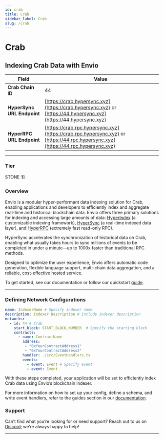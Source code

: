 ```yaml
---
id: crab
title: Crab
sidebar_label: Crab
slug: /crab
---
```


# Crab

## Indexing Crab Data with Envio

| **Field**                     | **Value**                                                                                          |
|-------------------------------|----------------------------------------------------------------------------------------------------|
| **Crab Chain ID**     | 44                                                                                            |
| **HyperSync URL Endpoint**    | [https://crab.hypersync.xyz](https://crab.hypersync.xyz) or [https://44.hypersync.xyz](https://44.hypersync.xyz) |
| **HyperRPC URL Endpoint**     | [https://crab.rpc.hypersync.xyz](https://crab.rpc.hypersync.xyz) or [https://44.rpc.hypersync.xyz](https://44.rpc.hypersync.xyz) |

---

### Tier

STONE 🏗️

### Overview

Envio is a modular hyper-performant data indexing solution for Crab, enabling applications and developers to efficiently index and aggregate real-time and historical blockchain data. Envio offers three primary solutions for indexing and accessing large amounts of data: [HyperIndex](/docs/HyperIndex/overview) (a customizable indexing framework), [HyperSync](/docs/HyperSync/overview) (a real-time indexed data layer), and [HyperRPC](/docs/HyperSync/overview-hyperrpc) (extremely fast read-only RPC).

HyperSync accelerates the synchronization of historical data on Crab, enabling what usually takes hours to sync millions of events to be completed in under a minute—up to 1000x faster than traditional RPC methods.

Designed to optimize the user experience, Envio offers automatic code generation, flexible language support, multi-chain data aggregation, and a reliable, cost-effective hosted service.

To get started, see our documentation or follow our quickstart [guide](/docs/HyperIndex/contract-import).

---

### Defining Network Configurations

```yaml
name: IndexerName # Specify indexer name
description: Indexer Description # Include indexer description
networks:
  - id: 44 # Crab  
    start_block: START_BLOCK_NUMBER  # Specify the starting block
    contracts:
      - name: ContractName
        address:
         - "0xYourContractAddress1"
         - "0xYourContractAddress2"
        handler: ./src/EventHandlers.ts
        events:
          - event: Event # Specify event
          - event: Event
```

With these steps completed, your application will be set to efficiently index Crab data using Envio’s blockchain indexer.

For more information on how to set up your config, define a schema, and write event handlers, refer to the guides section in our [documentation](/docs/HyperIndex/configuration-file).

### Support

Can’t find what you’re looking for or need support? Reach out to us on [Discord](https://discord.com/invite/Q9qt8gZ2fX); we’re always happy to help!

---
